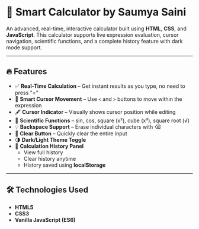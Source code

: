 # 🧮 Smart Calculator by Saumya Saini

An advanced, real-time, interactive calculator built using **HTML**, **CSS**, and **JavaScript**. This calculator supports live expression evaluation, cursor navigation, scientific functions, and a complete history feature with dark mode support.

---

## 🔥 Features

- ✅ **Real-Time Calculation** – Get instant results as you type, no need to press "="
- 🧠 **Smart Cursor Movement** – Use `<` and `>` buttons to move within the expression
- 🖋️ **Cursor Indicator** – Visually shows cursor position while editing
- 🔢 **Scientific Functions** – sin, cos, square (x²), cube (x³), square root (√)
- 💡 **Backspace Support** – Erase individual characters with ⌫
- 🧼 **Clear Button** – Quickly clear the entire input
- 🌗 **Dark/Light Theme Toggle**
- 📜 **Calculation History Panel**
  - View full history
  - Clear history anytime
  - History saved using **localStorage**

---

## 🛠️ Technologies Used

- **HTML5**
- **CSS3**
- **Vanilla JavaScript (ES6)**

